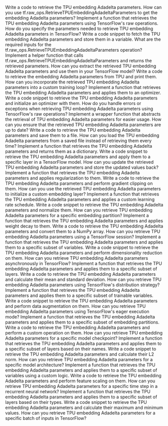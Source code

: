 Write a code to retrieve the TPU embedding Adadelta parameters.
How can you use tf.raw_ops.RetrieveTPUEmbeddingAdadeltaParameters to get the embedding Adadelta parameters?
Implement a function that retrieves the TPU embedding Adadelta parameters using TensorFlow's raw operations.
How do you specify the parameters needed to retrieve TPU embedding Adadelta parameters in TensorFlow?
Write a code snippet to fetch the TPU embedding Adadelta parameters and store them in a variable.
What are the required inputs for the tf.raw_ops.RetrieveTPUEmbeddingAdadeltaParameters operation?
Implement a helper function that calls tf.raw_ops.RetrieveTPUEmbeddingAdadeltaParameters and returns the retrieved parameters.
How can you extract the retrieved TPU embedding Adadelta parameters and use them in your TensorFlow model?
Write a code to retrieve the embedding Adadelta parameters from TPU and print them.
How can you incorporate the retrieved TPU embedding Adadelta parameters into a custom training loop?
Implement a function that retrieves the TPU embedding Adadelta parameters and applies them to an optimizer.
Write a code snippet to retrieve the TPU embedding Adadelta parameters and initialize an optimizer with them.
How do you handle errors or exceptions when retrieving TPU embedding Adadelta parameters using TensorFlow's raw operations?
Implement a wrapper function that abstracts the retrieval of TPU embedding Adadelta parameters for easier usage.
How can you ensure that the retrieved TPU embedding Adadelta parameters are up to date?
Write a code to retrieve the TPU embedding Adadelta parameters and save them to a file.
How can you load the TPU embedding Adadelta parameters from a saved file instead of retrieving them every time?
Implement a function that retrieves the TPU embedding Adadelta parameters and returns them as a dictionary.
Write a code snippet to retrieve the TPU embedding Adadelta parameters and apply them to a specific layer in a TensorFlow model.
How can you update the retrieved TPU embedding Adadelta parameters and store the updated values back?
Implement a function that retrieves the TPU embedding Adadelta parameters and applies regularization to them.
Write a code to retrieve the TPU embedding Adadelta parameters and perform gradient clipping on them.
How can you use the retrieved TPU embedding Adadelta parameters to initialize a custom embedding layer?
Implement a function that retrieves the TPU embedding Adadelta parameters and applies a custom learning rate schedule.
Write a code snippet to retrieve the TPU embedding Adadelta parameters and normalize them.
How can you retrieve TPU embedding Adadelta parameters for a specific embedding partition?
Implement a function that retrieves the TPU embedding Adadelta parameters and applies weight decay to them.
Write a code to retrieve the TPU embedding Adadelta parameters and convert them to a NumPy array.
How can you retrieve TPU embedding Adadelta parameters using a TensorFlow session?
Implement a function that retrieves the TPU embedding Adadelta parameters and applies them to a specific subset of variables.
Write a code snippet to retrieve the TPU embedding Adadelta parameters and perform dimensionality reduction on them.
How can you retrieve TPU embedding Adadelta parameters asynchronously in TensorFlow?
Implement a function that retrieves the TPU embedding Adadelta parameters and applies them to a specific subset of layers.
Write a code to retrieve the TPU embedding Adadelta parameters and calculate their mean and standard deviation.
How can you retrieve TPU embedding Adadelta parameters using TensorFlow's distribution strategy?
Implement a function that retrieves the TPU embedding Adadelta parameters and applies them to a specific subset of trainable variables.
Write a code snippet to retrieve the TPU embedding Adadelta parameters and perform data augmentation on them.
How can you retrieve TPU embedding Adadelta parameters using TensorFlow's eager execution mode?
Implement a function that retrieves the TPU embedding Adadelta parameters and applies them to a specific subset of embedding partitions.
Write a code to retrieve the TPU embedding Adadelta parameters and perform a custom operation on them.
How can you retrieve TPU embedding Adadelta parameters for a specific model checkpoint?
Implement a function that retrieves the TPU embedding Adadelta parameters and applies them to a specific subset of layers based on their names.
Write a code snippet to retrieve the TPU embedding Adadelta parameters and calculate their L2 norm.
How can you retrieve TPU embedding Adadelta parameters for a specific model architecture?
Implement a function that retrieves the TPU embedding Adadelta parameters and applies them to a specific subset of variables using a custom logic.
Write a code to retrieve the TPU embedding Adadelta parameters and perform feature scaling on them.
How can you retrieve TPU embedding Adadelta parameters for a specific time step in a recurrent neural network?
Implement a function that retrieves the TPU embedding Adadelta parameters and applies them to a specific subset of layers based on their types.
Write a code snippet to retrieve the TPU embedding Adadelta parameters and calculate their maximum and minimum values.
How can you retrieve TPU embedding Adadelta parameters for a specific batch of inputs in TensorFlow?